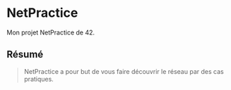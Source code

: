# NetPractice
Mon projet NetPractice de 42.

## Résumé
> NetPractice a pour but de vous faire découvrir le réseau par des cas pratiques.